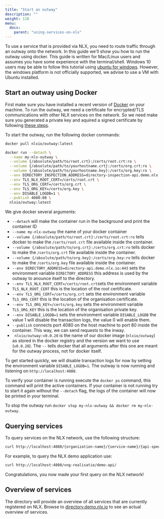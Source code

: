 ```yaml
---
title: "Start an outway"
description: ""
weight: 110
menu:
  docs:
    parent: "using-services-on-nlx"
---
```


To use a service that is provided via NLX, you need to route traffic through an outway onto the network. In this guide we'll show you how to run the outway using docker. This guide is written for Mac/Linux users and assumes you have some experience with the terminal/shell. Windows 10 users may be able to follow this tutorial using [ubuntu for windows](https://tutorials.ubuntu.com/tutorial/tutorial-ubuntu-on-windows). However, the windows platform is not officially supported, we advise to use a VM with Ubuntu installed.


## Start an outway using Docker

First make sure you have installed a recent version of [Docker](https://www.docker.com) on your machine. To run the outway, we need a certificate for encrypted/TLS communications with other NLX services on the network. So we need make sure you generated a private key and aquired a signed certificate by following [these steps](../../preparing/certificates).

To start the outway, run the following docker commands:

```bash
docker pull nlxio/outway:latest

docker run --detach \
  --name my-nlx-outway \
  --volume {/absolute/path/to/root.crt}:/certs/root.crt:ro \
  --volume {/absolute/path/to/yourhostname.crt}:/certs/org.crt:ro \
  --volume {/absolute/path/to/yourhostname.key}:/certs/org.key:ro \
  --env DIRECTORY_INSPECTION_ADDRESS=directory-inspection-api.demo.nlx.io:443 \
  --env TLS_NLX_ROOT_CERT=/certs/root.crt \
  --env TLS_ORG_CERT=/certs/org.crt \
  --env TLS_ORG_KEY=/certs/org.key \
  --env DISABLE_LOGDB=1 \
  --publish 4080:80 \
  nlxio/outway:latest
```

We give docker several arguments:

- `--detach` will make the container run in the background and print the container ID
- `--name my-nlx-outway` the name of your docker container 
- `--volume {/absolute/path/to/root.crt}:/certs/root.crt:ro` tells docker to make the `/certs/root.crt` file available inside the container.
- `--volume {/absolute/path/to/org.crt}:/certs/org.crt:ro` tells docker to make the `/certs/org.crt` file available inside the container.
- `--volume {/absolute/path/to/org.key}:/certs/org.key:ro` tells docker to make the `/certs/org.key` file available inside the container.
- `--env DIRECTORY_ADDRESS=directory-api.demo.nlx.io:443` sets the environment variable `DIRECTORY_ADDRESS` this address is used by the outway to anounce itself to the directory.
- `--env TLS_NLX_ROOT_CERT=/certs/root.crt`sets the environment variable `TLS_NLX_ROOT_CERT` this is the location of the root certificate.
- `--env TLS_ORG_CERT=/certs/org.crt` sets the environment variable `TLS_ORG_CERT` this is the location of the organisation certificate.
- `--env TLS_ORG_KEY=/certs/org.key` sets the environment variable `TLS_ORG_KEY` this is the location of the organisation private key.
- `--env DISABLE_LOGDB=1` sets the environment variable `DISABLE_LOGDB` the value 1 will disable the transaction logs, the value 0 will enable them.
- `--publish` connects port 4080 on the host machine to port 80 inside the container. This way, we can send requests to the inway.
- ` nlxio/outway:v0.0.20` is the name of our docker image (`nlxio/outway`) as stored in the docker registry and the version we want to use (`v0.0.20`). The `--` tells docker that all arguments after this one are meant for the outway process, not for docker itself.

To get started quickly, we will disable transaction logs for now by setting the environment variable `DISABLE_LOGDB=1`. The outway is now running and listening on `http://localhost:4080`.

To verify your container is running execute the `docker ps` command, this command will print the active containers. If your container is not running try to start it again without the `--detach` flag, the logs of the container will now be printed in your terminal. 



To stop the outway run `docker stop my-nlx-outway && docker rm my-nlx-outway`.

## Querying services

To query services on the NLX network, use the following structure:

```bash
curl http://localhost:4080/{organization-name}/{service-name}/{api-specific-path}
```

For example, to query the NLX demo application use:

```bash
curl http://localhost:4080/vng-realisatie/demo-api/
```

Congratulations, you now made your first query on the NLX network!

## Overview of services

The directory will provide an overview of all services that are currently registered on NLX. Browse to [directory.demo.nlx.io](https://directory.demo.nlx.io/) to see an actual overview of services.
